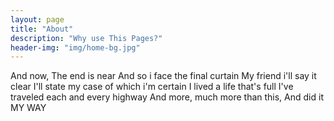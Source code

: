 ```yaml
---
layout: page
title: "About"
description: "Why use This Pages?"
header-img: "img/home-bg.jpg"
---
```


And now, The end is near
And so i face the final curtain
My friend i'll say it clear
I'll state my case of which i'm certain
I lived a life that's full
I've traveled each and every highway
And more, much more than this, And did it MY WAY
